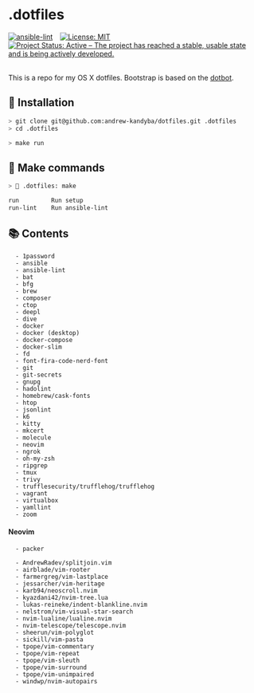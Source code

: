 # .dotfiles

[![ansible-lint](https://github.com/andrew-kandyba/dotfiles/actions/workflows/ansible-lint.yml/badge.svg)](https://github.com/andrew-kandyba/dotfiles/actions/workflows/ansible-lint.yml)       &ensp; [![License: MIT](https://img.shields.io/badge/License-MIT-green.svg)](https://opensource.org/licenses/MIT)     &ensp;    [![Project Status: Active – The project has reached a stable, usable state and is being actively developed.](https://www.repostatus.org/badges/latest/active.svg)](https://www.repostatus.org/#active)    
&emsp;  

This is a repo for my OS X dotfiles.
Bootstrap is based on the [dotbot](https://github.com/anishathalye/dotbot).   

## :green_apple: Installation

```sh
> git clone git@github.com:andrew-kandyba/dotfiles.git .dotfiles
> cd .dotfiles

> make run
```

## :pushpin: Make commands

```sh
> 🦄 .dotfiles: make

run         Run setup
run-lint    Run ansible-lint
```

## :books: Contents

```
  - 1password
  - ansible
  - ansible-lint
  - bat
  - bfg
  - brew
  - composer
  - ctop
  - deepl
  - dive
  - docker
  - docker (desktop)
  - docker-compose
  - docker-slim
  - fd
  - font-fira-code-nerd-font
  - git
  - git-secrets
  - gnupg
  - hadolint
  - homebrew/cask-fonts
  - htop
  - jsonlint
  - k6
  - kitty
  - mkcert
  - molecule
  - neovim
  - ngrok
  - oh-my-zsh
  - ripgrep
  - tmux
  - trivy
  - trufflesecurity/trufflehog/trufflehog
  - vagrant
  - virtualbox
  - yamllint
  - zoom
```

#### Neovim

```
  - packer

  - AndrewRadev/splitjoin.vim
  - airblade/vim-rooter
  - farmergreg/vim-lastplace
  - jessarcher/vim-heritage
  - karb94/neoscroll.nvim
  - kyazdani42/nvim-tree.lua
  - lukas-reineke/indent-blankline.nvim
  - nelstrom/vim-visual-star-search
  - nvim-lualine/lualine.nvim
  - nvim-telescope/telescope.nvim
  - sheerun/vim-polyglot
  - sickill/vim-pasta
  - tpope/vim-commentary
  - tpope/vim-repeat
  - tpope/vim-sleuth
  - tpope/vim-surround
  - tpope/vim-unimpaired
  - windwp/nvim-autopairs
```
